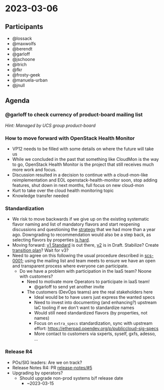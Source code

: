 # 2023-03-06
## Participants

* @lossack
* @maxwolfs
* @berendt
* @garloff
* @jschoone
* @itrich
* @fkr
* @frosty-geek
* @manuela-urban
* @jnull

## Agenda

### @garloff to check currency of product-board mailing list
_Hint: Managed by UCS group product-board_

### How to move forward with OpenStack Health Monitor

* VP12 needs to be filled with some details on where the future will take us
* While we concluded in the past that something like CloudMon is the way to go, OpenStack Health Monitor is the project that still receives much more work and focus.
* Discussion resulted in a decision to continue with a cloud-mon-like reimplementation and EOL openstack-health-monitor soon,
  stop adding features, shut down in next months, full focus on new cloud-mon
* Kurt to take over the cloud health monitoring topic
* Knowledge transfer needed

### Standardization

* We risk to move backwards if we give up on the existing systematic flavor naming and list of mandatory flavors and start reopening discussions and questioning the [strategy](https://github.com/SovereignCloudStack/standards/blob/main/Drafts/flavor-naming-strategy.md) that we had more than a year ago. Downgrading to recommendation would also be a step back, as selecting flavors by properties [is hard](https://github.com/SovereignCloudStack/issues/issues/287).
* Moving forward: [v1 Standard](https://github.com/SovereignCloudStack/standards/blob/main/Drafts/flavor-naming.md) is out there, [v2](https://github.com/SovereignCloudStack/standards/blob/main/Standards/scs-0100-v2-flavor-naming.md) is in Draft. Stabilize? Create [transition plan](https://github.com/SovereignCloudStack/standards/issues/228)? Wait for v3?
* Need to agree on this following the usual procedure described in [scs-0001](https://github.com/SovereignCloudStack/standards/blob/main/Standards/scs-0001-v1-sovereign-cloud-standards.md); using the mailing list and team meets to ensure we have an open and transparent process where everyone can participate.
    * Do we have a problem with participation in the IaaS team? Noone with customers? 
        * Need to motivate more Operators to participate in IaaS team!
            * @garloff to send yet another invite
        * The customers (DevOps teams) are the real stakeholders here
            * Ideal would be to have users just express the wanted specs
            * Need to invest into documenting (and enhancing?) upstream IaC tooling if we don't want to standardize names
            * Would still need standardized flavors (by properties, not names)
            * Focus on `extra_specs` standardization, sync with upstream effort: https://etherpad.opendev.org/p/publiccloud-sig-specs
            * More contact to customers via sxperts, syself, gxfs, adesso, ...


### Release R4
* POs/SIG leaders: Are we on track?
* Release Notes R4: PR [release-notes/#5](https://github.com/SovereignCloudStack/release-notes/pull/5)
* Upgrading by operators?
    * Should upgrade non-prod systems b/f release date
        * ~2023-03-15
 
